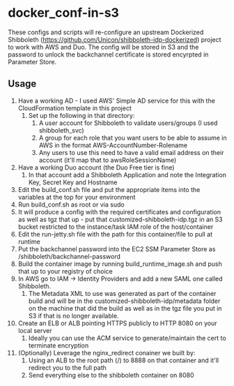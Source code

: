 # docker_conf-in-s3
These configs and scripts will re-configure an upstream Dockerized Shibboleth (https://github.com/Unicon/shibboleth-idp-dockerized) project to work with AWS and Duo. The config will be stored in S3 and the password to unlock the backchannel certificate is stored encyrpted in Parameter Store.

## Usage
1. Have a working AD - I used AWS' Simple AD service for this with the CloudFormation template in this project
    1. Set up the following in that directory:
        1. A user account for Shibboleth to validate users/groups (I used shibboleth_svc)
        1. A group for each role that you want users to be able to assume in AWS in the format AWS-AccountNumber-Rolename
        1. Any users to use this need to have a valid email address on their account (it'll map that to awsRoleSessionName)
1. Have a working Duo account (the Duo Free tier is fine)
    1. In that account add a Shibboleth Application and note the Integration Key, Secret Key and Hostname
1. Edit the build_conf.sh file and put the appropriate items into the variables at the top for your environment
1. Run build_conf.sh as root or via sudo
1. It will produce a config with the required certificates and configuration as well as tgz that up - put that customized-shibboleth-idp.tgz in an S3 bucket restricted to the instance/task IAM role of the host/container
1. Edit the run-jetty.sh file with the path for this container/file to pull at runtime
1. Put the backchannel password into the EC2 SSM Parameter Store as /shibboleth/backchannel-password
1. Build the container image by running build_runtime_image.sh and push that up to your registry of choice
1. In AWS go to IAM -> Identity Providers and add a new SAML one called Shibboleth.
    1. The Metadata XML to use was generated as part of the container build and will be in the customized-shibboleth-idp/metadata folder on the machine that did the build as well as in the tgz file you put in S3 if that is no longer available.
1. Create an ELB or ALB pointing HTTPS publicly to HTTP 8080 on your local server
    1. Ideally you can use the ACM service to generate/maintain the cert to terminate encryption
1. (Optionally) Leverage the nginx_redirect conainer we built by:
	1. Using an ALB to the root path (/) to 8888 on that container and it'll redirect you to the full path
	1. Send everything else to the shibboleth container on 8080
